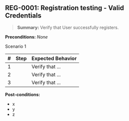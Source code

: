 ## **REG-0001:** Registration testing - Valid Credentials

> **Summary:** Verify that User successfully registers.  <br>

**Preconditions:** _None_

Scenario 1

 | \# | Step | Expected Behavior |
 |----|------|-------------------|
 |  1 |      | Verify that ...   |
 |  2 |      | Verify that ...   |
 |  3 |      | Verify that ...   |

**Post-conditions:**

 - x
 - y
 - z

